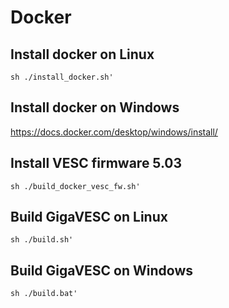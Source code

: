 # Docker

## Install docker on Linux
```
sh ./install_docker.sh'
``` 

## Install docker on Windows

https://docs.docker.com/desktop/windows/install/

## Install VESC firmware 5.03
```
sh ./build_docker_vesc_fw.sh'
``` 

## Build GigaVESC on Linux
```
sh ./build.sh'
``` 

## Build GigaVESC on Windows
```
sh ./build.bat'
``` 

